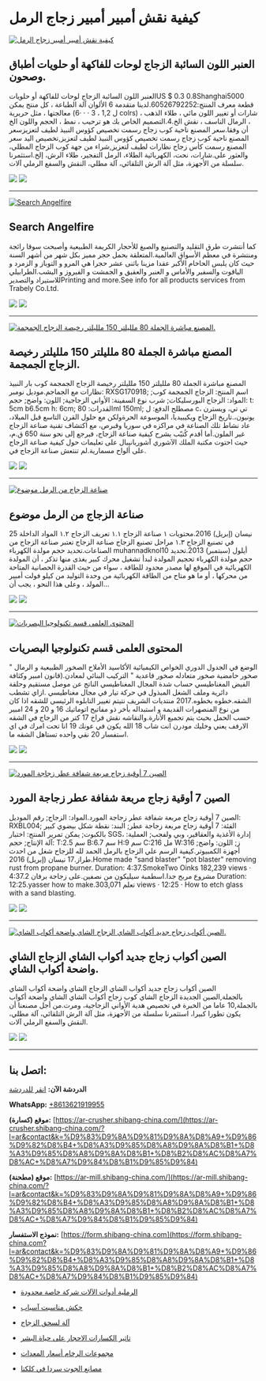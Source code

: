 # كيفية نقش أمبير أمبير زجاج الرمل

<a href="https://swt.shibang-china.com/?l=ar&img&k=%D9%83%D9%8A%D9%81%D9%8A%D8%A9+%D9%86%D9%82%D8%B4+%D8%A3%D9%85%D8%A8%D9%8A%D8%B1+%D8%A3%D9%85%D8%A8%D9%8A%D8%B1+%D8%B2%D8%AC%D8%A7%D8%AC+%D8%A7%D9%84%D8%B1%D9%85%D9%84" target="_blank">![كيفية نقش أمبير أمبير زجاج الرمل](http://static.shibang-china.com/all-800x300/892.jpg)</a>

## العنبر اللون السائبة الزجاج لوحات للفاكهة أو حلويات أطباق وصحون.
العنبر اللون السائبة الزجاج لوحات للفاكهة أو حلوياتUS $ 0.3 0.8Shanghai5000 قطعة معرف المنتج:60526792252.لدينا متقدمة 6 الألوان آلة الطباعة ، كل منتج يمكن معالجتها ، مثل حريرية (ل 1,2 ، 3 · · ·6 colrs) ، شارات أو تغيير اللون مائي ، طلاء الذهب ، الرمال الناسف ، نقش الخ.4.التصميم الخاص بك هو ترحيب ، نمط ، الحجم واللون الخ أن وفقا.سعر المصنع ناحية كوب زجاج رسمت تخصيص كؤوس النبيذ لطيف لتعزيزسعر المصنع ناحية كوب زجاج رسمت تخصيص كؤوس النبيذ لطيف لتعزيز,تخصيص اليد سعر المصنع رسمت كأس زجاج نظارات لطيف لتعزيز,شراء من جهة كوب الزجاج المطلي، والعثور على.شارات، نحت، الكهربائية الطلاء، الرمل التفجير، طلاء الرش، إلخ.استثمرنا سلسلة من الأجهزة، مثل آلة الرش التلقائي، آلة مطلي، النقش والسفع الرملي آلات.


<a href="https://whatsapp.shibangsoft.com/WhatsApp.php" target="_blank" title="WhatsApp">![](http://static.shibang-china.com/icon/whatsapp.png)</a> <a href="https://swt.shibang-china.com/?l=ar&icon&k=%D9%83%D9%8A%D9%81%D9%8A%D8%A9+%D9%86%D9%82%D8%B4+%D8%A3%D9%85%D8%A8%D9%8A%D8%B1+%D8%A3%D9%85%D8%A8%D9%8A%D8%B1+%D8%B2%D8%AC%D8%A7%D8%AC+%D8%A7%D9%84%D8%B1%D9%85%D9%84" target="_blank">![](http://static.shibang-china.com/icon/chat-ar.png)</a>

---

<a href="https://swt.shibang-china.com/?l=ar&img&k=%D9%83%D9%8A%D9%81%D9%8A%D8%A9+%D9%86%D9%82%D8%B4+%D8%A3%D9%85%D8%A8%D9%8A%D8%B1+%D8%A3%D9%85%D8%A8%D9%8A%D8%B1+%D8%B2%D8%AC%D8%A7%D8%AC+%D8%A7%D9%84%D8%B1%D9%85%D9%84" target="_blank">![Search Angelfire](http://static.shibang-china.com/all-800x300/991.jpg)</a>

## Search Angelfire
كما أنتشرت طرق التقليد والتصنيع والصبغ للأحجار الكريمة الطبيعية وأصبحت سوقا رائجة ومنتشرة في معظم الأسواق العالمية.المتعلقة بحمل حجر مميز بكل شهر من أشهر السنة حيث كان يلبس الحاخام الأكبر عقدا مزينا باثنى عشر حجرا هي المرو و التوباز و الزمرد و الياقوت والسفير والأماس و العنبر والعقيق و الجمشت و الفيروز و اليشب.الطرابيلي للاستيراد والتصديرPrinting and more.See info for all products services from Trabely Co.Ltd.


<a href="https://whatsapp.shibangsoft.com/WhatsApp.php" target="_blank" title="WhatsApp">![](http://static.shibang-china.com/icon/whatsapp.png)</a> <a href="https://swt.shibang-china.com/?l=ar&icon&k=%D9%83%D9%8A%D9%81%D9%8A%D8%A9+%D9%86%D9%82%D8%B4+%D8%A3%D9%85%D8%A8%D9%8A%D8%B1+%D8%A3%D9%85%D8%A8%D9%8A%D8%B1+%D8%B2%D8%AC%D8%A7%D8%AC+%D8%A7%D9%84%D8%B1%D9%85%D9%84" target="_blank">![](http://static.shibang-china.com/icon/chat-ar.png)</a>

---

<a href="https://swt.shibang-china.com/?l=ar&img&k=%D9%83%D9%8A%D9%81%D9%8A%D8%A9+%D9%86%D9%82%D8%B4+%D8%A3%D9%85%D8%A8%D9%8A%D8%B1+%D8%A3%D9%85%D8%A8%D9%8A%D8%B1+%D8%B2%D8%AC%D8%A7%D8%AC+%D8%A7%D9%84%D8%B1%D9%85%D9%84" target="_blank">![المصنع مباشرة الجملة 80 ملليلتر 150 ملليلتر رخيصة الزجاج الجمجمة.](http://static.shibang-china.com/all-800x300/178.jpg)</a>

## المصنع مباشرة الجملة 80 ملليلتر 150 ملليلتر رخيصة الزجاج الجمجمة.
المصنع مباشرة الجملة 80 ملليلتر 150 ملليلتر رخيصة الزجاج الجمجمة كوب بار النبيذ نظارات مع الجماجم.موديل نومبر: RXSG170918; اسم المنتج: الزجاج الجمجمة كوب; المواد: الزجاج البورسليكات; شرب نوع السفينة: الأواني الزجاجية; اللون: واضح; حجم: t: 5cm b6.5cm h: 6cm; القدرات: 80ml 150ml; مصطلح الدفع: ل c، تي تي، ويسترن يونيون،.تاريخ الزجاج ويكيبيديا، الموسوعة الحرةولكن مع حلول القرن التاسع قبل الميلاد، عاد نشاط تلك الصناعة في مراكزه في سوريا وقبرص، مع اكتشاف تقنية صناعة الزجاج غير الملون.أما أقدم كُتيّب يشرح كيفية صناعة الزجاج، فيرجع إلى نحو سنة 650 ق.م، حيث احتوت مكتبة الملك الآشوري آشوربانيبال على تعليمات حول كيفية صناعة الزجاج على ألواح مسمارية.لم تنتعش صناعة الزجاج في.


<a href="https://whatsapp.shibangsoft.com/WhatsApp.php" target="_blank" title="WhatsApp">![](http://static.shibang-china.com/icon/whatsapp.png)</a> <a href="https://swt.shibang-china.com/?l=ar&icon&k=%D9%83%D9%8A%D9%81%D9%8A%D8%A9+%D9%86%D9%82%D8%B4+%D8%A3%D9%85%D8%A8%D9%8A%D8%B1+%D8%A3%D9%85%D8%A8%D9%8A%D8%B1+%D8%B2%D8%AC%D8%A7%D8%AC+%D8%A7%D9%84%D8%B1%D9%85%D9%84" target="_blank">![](http://static.shibang-china.com/icon/chat-ar.png)</a>

---

<a href="https://swt.shibang-china.com/?l=ar&img&k=%D9%83%D9%8A%D9%81%D9%8A%D8%A9+%D9%86%D9%82%D8%B4+%D8%A3%D9%85%D8%A8%D9%8A%D8%B1+%D8%A3%D9%85%D8%A8%D9%8A%D8%B1+%D8%B2%D8%AC%D8%A7%D8%AC+%D8%A7%D9%84%D8%B1%D9%85%D9%84" target="_blank">![صناعة الزجاج من الرمل موضوع](http://static.shibang-china.com/all-800x300/886.jpg)</a>

## صناعة الزجاج من الرمل موضوع
25 نيسان (إبريل) 2016.محتويات ١ صناعة الزجاج ١.١ تعريف الزجاج ١.٢ المواد الداخلة في تصنيع الزجاج ١.٣ مراحل تصنيع الزجاج صناعة الزجاج تعتبر صناعة الزجاج من الصناعات.تحديد حجم مولدة الكهرباء muhannadknol10 أيلول (سبتمبر) 2013.تحديد حجم مولدة الكهرباء تحجيم المولدة لبدأ تشغيل محرك كبير يغذى منها تذكر ، أن المولدة الكهربائية في الموقع لها مصدر محدود للطاقة ، سواء من حيث القدرة الحصانية المتاحة من محركها ، أو ما هو متاح من الطاقة الكهربائية من وحدة التوليد من كيلو فولت أمبير المولد ، وعلى هذا النحو ، يجب أن…


<a href="https://whatsapp.shibangsoft.com/WhatsApp.php" target="_blank" title="WhatsApp">![](http://static.shibang-china.com/icon/whatsapp.png)</a> <a href="https://swt.shibang-china.com/?l=ar&icon&k=%D9%83%D9%8A%D9%81%D9%8A%D8%A9+%D9%86%D9%82%D8%B4+%D8%A3%D9%85%D8%A8%D9%8A%D8%B1+%D8%A3%D9%85%D8%A8%D9%8A%D8%B1+%D8%B2%D8%AC%D8%A7%D8%AC+%D8%A7%D9%84%D8%B1%D9%85%D9%84" target="_blank">![](http://static.shibang-china.com/icon/chat-ar.png)</a>

---

<a href="https://swt.shibang-china.com/?l=ar&img&k=%D9%83%D9%8A%D9%81%D9%8A%D8%A9+%D9%86%D9%82%D8%B4+%D8%A3%D9%85%D8%A8%D9%8A%D8%B1+%D8%A3%D9%85%D8%A8%D9%8A%D8%B1+%D8%B2%D8%AC%D8%A7%D8%AC+%D8%A7%D9%84%D8%B1%D9%85%D9%84" target="_blank">![المحتوى العلمى قسم تكنولوجيا البصريات](http://static.shibang-china.com/all-800x300/617.jpg)</a>

## المحتوى العلمى قسم تكنولوجيا البصريات
الوضع في الجدول الدوري الخواص الكيميائية الأكاسيد الأملاح الصخور الطبيعية و الرمال &quot; صخور حامضية صخور متعادله صخور قاعدية &quot; التركيب البنائي لمعادن.(قانون امبير وكثافة الفيض المغناطيسي حساب شدة المجال المغناطيسي الناتج عن موصل مستقيم وحلقة دائرية وملف الشغل المبذول في حركة تيار في مجال مغناطيسي .ازاي تشطب الشقه.خطوه بخطوه.2017 منتديات الشريف نتيتم تغيير التابلوه الرئيسى للشقه اذا كان من نوع المنصهرات القديمة و استبداله بأخر ذو مفاتيح اتوماتيك 16 و 20 و 24 امبير حسب الحمل بحيث يتم تجميع الأنارة.والنقاشه نقش فراخ 17 كتر من الزجاج في الشقه الارفف يعني وخليك مودرن انت شاب 18 الله يكون في عونك 19 انا تحت امرك في اي استفسار 20 نقي واحده تستاهل الشقه ما.


<a href="https://whatsapp.shibangsoft.com/WhatsApp.php" target="_blank" title="WhatsApp">![](http://static.shibang-china.com/icon/whatsapp.png)</a> <a href="https://swt.shibang-china.com/?l=ar&icon&k=%D9%83%D9%8A%D9%81%D9%8A%D8%A9+%D9%86%D9%82%D8%B4+%D8%A3%D9%85%D8%A8%D9%8A%D8%B1+%D8%A3%D9%85%D8%A8%D9%8A%D8%B1+%D8%B2%D8%AC%D8%A7%D8%AC+%D8%A7%D9%84%D8%B1%D9%85%D9%84" target="_blank">![](http://static.shibang-china.com/icon/chat-ar.png)</a>

---

<a href="https://swt.shibang-china.com/?l=ar&img&k=%D9%83%D9%8A%D9%81%D9%8A%D8%A9+%D9%86%D9%82%D8%B4+%D8%A3%D9%85%D8%A8%D9%8A%D8%B1+%D8%A3%D9%85%D8%A8%D9%8A%D8%B1+%D8%B2%D8%AC%D8%A7%D8%AC+%D8%A7%D9%84%D8%B1%D9%85%D9%84" target="_blank">![الصين 7 أوقية زجاج مربعة شفافة عطر زجاجة المورد](http://static.shibang-china.com/all-800x300/438.jpg)</a>

## الصين 7 أوقية زجاج مربعة شفافة عطر زجاجة المورد
الصين 7 أوقية زجاج مربعة شفافة عطر زجاجة المورد.المواد: الزجاج; رقم الموديل: RXBL004; الفئة: 7 أوقية زجاج مربعة زجاجة عطر; البند: نقطة شكل بيضوي كبير بالكبوت; يمكن تمرير المنتج: اختبار SGS، إدارة الأغذية والعقاقير، وبي ولفجب; العملية: آلة الإنتاج; حجم: T:2.5 سم B:6.7 سم H:9 سم C:216 مل W:316 ز; اللون: واضح; أجهزة الكمبيوتر.كيفية الرسم علي الزجاج بالرمل الحمد لله للزجاح شغل من احدث طراز.17 نيسان (إبريل) 2016.Home made &quot;sand blaster&quot; &quot;pot blaster&quot; removing rust from propane burner. Duration: 4:37.SmokeTwo Oinks 182,239 views &middot; 4:37.مشروع مربح جدا.اسطمبة سيليكون من نصفين.على زجاجة برفان 2 Duration: 12:25.yasser how to make.تعلم 303,071 views &middot; 12:25 &middot; How to etch glass with a sand blasting.


<a href="https://whatsapp.shibangsoft.com/WhatsApp.php" target="_blank" title="WhatsApp">![](http://static.shibang-china.com/icon/whatsapp.png)</a> <a href="https://swt.shibang-china.com/?l=ar&icon&k=%D9%83%D9%8A%D9%81%D9%8A%D8%A9+%D9%86%D9%82%D8%B4+%D8%A3%D9%85%D8%A8%D9%8A%D8%B1+%D8%A3%D9%85%D8%A8%D9%8A%D8%B1+%D8%B2%D8%AC%D8%A7%D8%AC+%D8%A7%D9%84%D8%B1%D9%85%D9%84" target="_blank">![](http://static.shibang-china.com/icon/chat-ar.png)</a>

---

<a href="https://swt.shibang-china.com/?l=ar&img&k=%D9%83%D9%8A%D9%81%D9%8A%D8%A9+%D9%86%D9%82%D8%B4+%D8%A3%D9%85%D8%A8%D9%8A%D8%B1+%D8%A3%D9%85%D8%A8%D9%8A%D8%B1+%D8%B2%D8%AC%D8%A7%D8%AC+%D8%A7%D9%84%D8%B1%D9%85%D9%84" target="_blank">![الصين أكواب زجاج جديد أكواب الشاي الزجاج الشاي واضحة أكواب الشاي.](http://static.shibang-china.com/all-800x300/586.jpg)</a>

## الصين أكواب زجاج جديد أكواب الشاي الزجاج الشاي واضحة أكواب الشاي.
الصين أكواب زجاج جديد أكواب الشاي الزجاج الشاي واضحة أكواب الشاي بالجملة,الصين الجديدة الزجاج الشاي كوب زجاج أكواب الشاي الشاي واضحة أكواب بالجملة,10 عاما من الخبرة في تخصيص هدية الأواني الزجاجية، ومرت.من أجل مصنعنا أن يكون تطورا كبيرا، استثمرنا سلسلة من الأجهزة، مثل آلة الرش التلقائي، آلة مطلي، النقش والسفع الرملي آلات.

<a href="https://whatsapp.shibangsoft.com/WhatsApp.php" target="_blank" title="WhatsApp">![](http://static.shibang-china.com/icon/whatsapp.png)</a> <a href="https://swt.shibang-china.com/?l=ar&icon&k=%D9%83%D9%8A%D9%81%D9%8A%D8%A9+%D9%86%D9%82%D8%B4+%D8%A3%D9%85%D8%A8%D9%8A%D8%B1+%D8%A3%D9%85%D8%A8%D9%8A%D8%B1+%D8%B2%D8%AC%D8%A7%D8%AC+%D8%A7%D9%84%D8%B1%D9%85%D9%84" target="_blank">![](http://static.shibang-china.com/icon/chat-ar.png)</a>

---
## اتصل بنا:

**الدردشة الآن:** [انقر للدردشة](https://swt.shibang-china.com?l=ar&contact&k=%D9%83%D9%8A%D9%81%D9%8A%D8%A9+%D9%86%D9%82%D8%B4+%D8%A3%D9%85%D8%A8%D9%8A%D8%B1+%D8%A3%D9%85%D8%A8%D9%8A%D8%B1+%D8%B2%D8%AC%D8%A7%D8%AC+%D8%A7%D9%84%D8%B1%D9%85%D9%84)

**WhatsApp:**  [+8613621919955](https://whatsapp.shibangsoft.com/WhatsApp.php)

**موقع (كسارة):** [https://ar-crusher.shibang-china.com/](https://ar-crusher.shibang-china.com/?l=ar&contact&k=%D9%83%D9%8A%D9%81%D9%8A%D8%A9+%D9%86%D9%82%D8%B4+%D8%A3%D9%85%D8%A8%D9%8A%D8%B1+%D8%A3%D9%85%D8%A8%D9%8A%D8%B1+%D8%B2%D8%AC%D8%A7%D8%AC+%D8%A7%D9%84%D8%B1%D9%85%D9%84)

**موقع (مطحنة):** [https://ar-mill.shibang-china.com/](https://ar-mill.shibang-china.com/?l=ar&contact&k=%D9%83%D9%8A%D9%81%D9%8A%D8%A9+%D9%86%D9%82%D8%B4+%D8%A3%D9%85%D8%A8%D9%8A%D8%B1+%D8%A3%D9%85%D8%A8%D9%8A%D8%B1+%D8%B2%D8%AC%D8%A7%D8%AC+%D8%A7%D9%84%D8%B1%D9%85%D9%84)

**نموذج الاستفسار:** [https://form.shibang-china.com](https://form.shibang-china.com?l=ar&contact&k=%D9%83%D9%8A%D9%81%D9%8A%D8%A9+%D9%86%D9%82%D8%B4+%D8%A3%D9%85%D8%A8%D9%8A%D8%B1+%D8%A3%D9%85%D8%A8%D9%8A%D8%B1+%D8%B2%D8%AC%D8%A7%D8%AC+%D8%A7%D9%84%D8%B1%D9%85%D9%84)

* [الرملية أدوات الآلات شركة خاصة محدودة](../24/%D8%A7%D9%84%D8%B1%D9%85%D9%84%D9%8A%D8%A9%20%D8%A3%D8%AF%D9%88%D8%A7%D8%AA%20%D8%A7%D9%84%D8%A2%D9%84%D8%A7%D8%AA%20%D8%B4%D8%B1%D9%83%D8%A9%20%D8%AE%D8%A7%D8%B5%D8%A9%20%D9%85%D8%AD%D8%AF%D9%88%D8%AF%D8%A9.md)

* [چکش مناسبت آسیاب](../22/%DA%86%DA%A9%D8%B4%20%D9%85%D9%86%D8%A7%D8%B3%D8%A8%D8%AA%20%D8%A2%D8%B3%DB%8C%D8%A7%D8%A8.md)

* [آلة لسحق الزجاج](../23/%D8%A2%D9%84%D8%A9%20%D9%84%D8%B3%D8%AD%D9%82%20%D8%A7%D9%84%D8%B2%D8%AC%D8%A7%D8%AC.md)

* [تاثير الكسارات الاحجار على حياة البشر](../21/%D8%AA%D8%A7%D8%AB%D9%8A%D8%B1%20%D8%A7%D9%84%D9%83%D8%B3%D8%A7%D8%B1%D8%A7%D8%AA%20%D8%A7%D9%84%D8%A7%D8%AD%D8%AC%D8%A7%D8%B1%20%D8%B9%D9%84%D9%89%20%D8%AD%D9%8A%D8%A7%D8%A9%20%D8%A7%D9%84%D8%A8%D8%B4%D8%B1.md)

* [مجموعات الرخام أسعار المعدات](../21/%D9%85%D8%AC%D9%85%D9%88%D8%B9%D8%A7%D8%AA%20%D8%A7%D9%84%D8%B1%D8%AE%D8%A7%D9%85%20%D8%A3%D8%B3%D8%B9%D8%A7%D8%B1%20%D8%A7%D9%84%D9%85%D8%B9%D8%AF%D8%A7%D8%AA.md)

* [مصانع الجوت سردا في كلكتا](../24/%D9%85%D8%B5%D8%A7%D9%86%D8%B9%20%D8%A7%D9%84%D8%AC%D9%88%D8%AA%20%D8%B3%D8%B1%D8%AF%D8%A7%20%D9%81%D9%8A%20%D9%83%D9%84%D9%83%D8%AA%D8%A7.md)